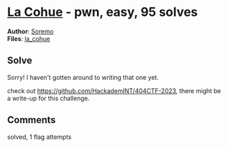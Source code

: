 [La Cohue](challenge_files/README.md) - pwn, easy, 95 solves
===

**Author**: [Soremo](https://github.com/Soremojinsen)    
**Files**: [la_cohue](https://www.narthorn.com/ctf/404CTF-2023/challenge_files/Exploitation%20de%20binaires/La%20Cohue/la_cohue)

## Solve

Sorry! I haven't gotten around to writing that one yet.

check out https://github.com/HackademINT/404CTF-2023, there might be a write-up for this challenge.

## Comments

solved, 1 flag attempts